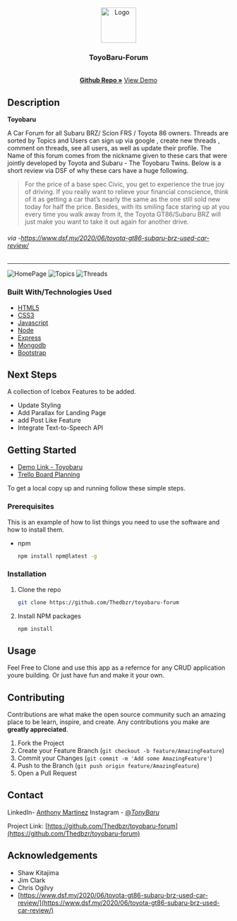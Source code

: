 <!-- PROJECT LOGO -->
<br />
<p align="center">
  <a href="https://github.com/github_username/repo_name">
    <img src="https://i.imgur.com/F894NhP.png" alt="Logo" width="80" height="80">
  </a>
  <h3 align="center">ToyoBaru-Forum</h3>
  <p align="center">
    <br />
    <a href="https://github.com/Thedbzr/toyobaru-forum"><strong>Github Repo »</strong></a>
    <a href="https://toyobaru-forum.herokuapp.com/">View Demo</a>
  </p>
</p>

<!-- Description -->
## Description
**Toyobaru**

A Car Forum for all Subaru BRZ/ Scion FRS / Toyota 86 owners.
Threads are sorted by Topics and Users can sign up via google , create new threads , comment on threads, see all users, as well as update their profile.
The Name of this forum comes from the nickname given to these cars that were jointly developed by Toyota and Subaru - The Toyobaru Twins.
Below is a short review via DSF of why these cars have a huge following.
> For the price of a base spec Civic, you get to experience the true joy of driving. If you really want to relieve your financial conscience, think of it as getting a car that’s nearly the same as the one still sold new today for half the price. Besides, with its smiling face staring up at you every time you walk away from it, the Toyota GT86/Subaru BRZ will just make you want to take it out again for another drive.
###### via -https://www.dsf.my/2020/06/toyota-gt86-subaru-brz-used-car-review/
------------



![HomePage](https://i.imgur.com/106TFJ6.png)
![Topics](https://i.imgur.com/hbft8kW.png)
![Threads](https://i.imgur.com/D6Q3vdH.png)


### Built With/Technologies Used

* [HTML5](https://en.wikipedia.org/wiki/HTML5)
* [CSS3](https://en.wikipedia.org/wiki/CSS)
* [Javascript](https://en.wikipedia.org/wiki/JavaScript)
* [Node](https://nodejs.org/en/)
* [Express](https://expressjs.com/)
* [Mongodb](https://www.mongodb.com/)
* [Bootstrap](https://getbootstrap.com/)


<!-- NEXT STEPS -->
## Next Steps
A collection of Icebox Features to be added.
* Update Styling
* Add Parallax for Landing Page
* add Post Like Feature
* Integrate Text-to-Speech API

<!-- GETTING STARTED -->
## Getting Started
* [Demo Link - Toyobaru](https://toyobaru-forum.herokuapp.com/)
* [Trello Board Planning](https://trello.com/anthonymartinez72/boards)

To get a local copy up and running follow these simple steps.

### Prerequisites

This is an example of how to list things you need to use the software and how to install them.
* npm
  ```sh
  npm install npm@latest -g
  ```

### Installation

1. Clone the repo
   ```sh
   git clone https://github.com/Thedbzr/toyobaru-forum
   ```
2. Install NPM packages
   ```sh
   npm install
   ```



<!-- USAGE EXAMPLES -->
## Usage

Feel Free to Clone and use this app as a refernce for any CRUD application youre building. Or just have fun and make it your own.


<!-- CONTRIBUTING -->
## Contributing

Contributions are what make the open source community such an amazing place to be learn, inspire, and create. Any contributions you make are **greatly appreciated**.

1. Fork the Project
2. Create your Feature Branch (`git checkout -b feature/AmazingFeature`)
3. Commit your Changes (`git commit -m 'Add some AmazingFeature'`)
4. Push to the Branch (`git push origin feature/AmazingFeature`)
5. Open a Pull Request

<!-- CONTACT -->
## Contact

LinkedIn- [Anthony Martinez](https://www.linkedin.com/in/anthonymrtnz/)
Instagram - [@_TonyBaru_](https://www.instagram.com/_tonybaru_)

Project Link: [https://github.com/Thedbzr/toyobaru-forum](https://github.com/Thedbzr/toyobaru-forum)



<!-- ACKNOWLEDGEMENTS -->
## Acknowledgements

* Shaw Kitajima
* Jim Clark
* Chris Ogilvy
* [https://www.dsf.my/2020/06/toyota-gt86-subaru-brz-used-car-review/](https://www.dsf.my/2020/06/toyota-gt86-subaru-brz-used-car-review/)